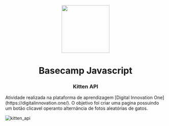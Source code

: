 <div align = "center">
  <img src="https://hermes.digitalinnovation.one/assets/diome/logo.svg" width=150px>
  <h1> Basecamp Javascript </h1>
  <h3> Kitten API </h3>
  </div>
  <p> Atividade realizada na plataforma de aprendizagem [Digital Innovation One](https://digitalinnovation.one/). O objetivo foi criar uma pagina possuindo um botão clicavel operanto alternância de fotos aleatórias de gatos. </p>
  
  ![kitten_api](https://user-images.githubusercontent.com/99212007/164050274-9e70865a-f4d6-469f-8c51-fec3c2c06bdb.png)
